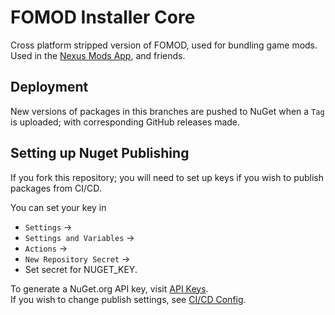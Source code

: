 # FOMOD Installer Core

Cross platform stripped version of FOMOD, used for bundling game mods.  
Used in the [Nexus Mods App](https://github.com/Nexus-Mods/NexusMods.App), and friends.  

## Deployment

New versions of packages in this branches are pushed to NuGet when a `Tag` is uploaded; with corresponding GitHub releases made.  

## Setting up Nuget Publishing

If you fork this repository; you will need to set up keys if you wish to publish packages from CI/CD.  

You can set your key in  
- `Settings` -> 
- `Settings and Variables` -> 
- `Actions` -> 
- `New Repository Secret` -> 
- Set secret for NUGET_KEY.

To generate a NuGet.org API key, visit [API Keys](https://www.nuget.org/account/apikeys).  
If you wish to change publish settings, see [CI/CD Config](./.github/workflows/build-and-publish.yml).  